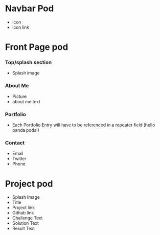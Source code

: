 # Navbar Pod
- icon
- icon link

# Front Page pod

### Top/splash section
- Splash image

### About Me
- Picture 
- about me text

### Portfolio
- Each Portfolio Entry will have to be referenced in a repeater field (hello panda pods!)

### Contact
- Email
- Twitter
- Phone

# Project pod

- Splash Image
- Title
- Project link
- Github link
- Challenge Text
- Solution Text
- Result Text
